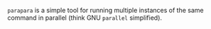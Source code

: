 `parapara` is a simple tool for running multiple instances of the same command in parallel (think GNU `parallel` simplified).